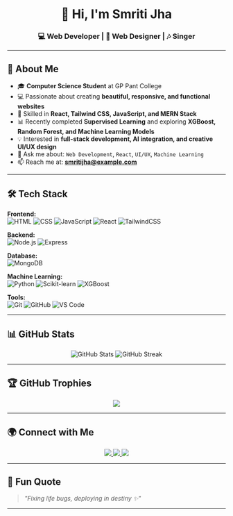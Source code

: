 <!-- Header -->
<h1 align="center">👋 Hi, I'm Smriti Jha</h1>
<h3 align="center">💻 Web Developer | 🎨 Web Designer | 🎶 Singer</h3>

---

## 🌟 About Me
- 🎓 **Computer Science Student** at GP Pant College  
- 💻 Passionate about creating **beautiful, responsive, and functional websites**  
- 🚀 Skilled in **React, Tailwind CSS, JavaScript, and MERN Stack**  
- 📊 Recently completed **Supervised Learning** and exploring **XGBoost, Random Forest, and Machine Learning Models**  
- 💡 Interested in **full-stack development, AI integration, and creative UI/UX design**  
- 💬 Ask me about: `Web Development`, `React`, `UI/UX`, `Machine Learning`  
- 📫 Reach me at: **[smritijha@example.com](mailto:smritijha@example.com)**  

---

## 🛠 Tech Stack

**Frontend:**  
![HTML](https://img.shields.io/badge/-HTML5-E34F26?style=flat&logo=html5&logoColor=white)
![CSS](https://img.shields.io/badge/-CSS3-1572B6?style=flat&logo=css3)
![JavaScript](https://img.shields.io/badge/-JavaScript-F7DF1E?style=flat&logo=javascript&logoColor=black)
![React](https://img.shields.io/badge/-React-61DAFB?style=flat&logo=react)
![TailwindCSS](https://img.shields.io/badge/-TailwindCSS-38B2AC?style=flat&logo=tailwind-css)

**Backend:**  
![Node.js](https://img.shields.io/badge/-Node.js-339933?style=flat&logo=node.js&logoColor=white)
![Express](https://img.shields.io/badge/-Express-000000?style=flat&logo=express)

**Database:**  
![MongoDB](https://img.shields.io/badge/-MongoDB-47A248?style=flat&logo=mongodb&logoColor=white)

**Machine Learning:**  
![Python](https://img.shields.io/badge/-Python-3776AB?style=flat&logo=python&logoColor=white)
![Scikit-learn](https://img.shields.io/badge/-Scikit--learn-F7931E?style=flat&logo=scikit-learn&logoColor=white)
![XGBoost](https://img.shields.io/badge/-XGBoost-FF6600?style=flat)

**Tools:**  
![Git](https://img.shields.io/badge/-Git-F05032?style=flat&logo=git&logoColor=white)
![GitHub](https://img.shields.io/badge/-GitHub-181717?style=flat&logo=github)
![VS Code](https://img.shields.io/badge/-VS%20Code-007ACC?style=flat&logo=visual-studio-code)

---

## 📊 GitHub Stats
<p align="center">
<img src="https://github-readme-stats.vercel.app/api?username=smritijha&show_icons=true&theme=tokyonight" alt="GitHub Stats" />
<img src="https://github-readme-streak-stats.herokuapp.com/?user=smritijha&theme=tokyonight" alt="GitHub Streak" />
</p>

---

## 🏆 GitHub Trophies
<p align="center">
  <img src="https://github-profile-trophy.vercel.app/?username=smritijha&theme=gruvbox&no-frame=true&row=1&column=6" />
</p>

---

## 🌍 Connect with Me
<p align="center">
<a href="https://linkedin.com/in/your-linkedin" target="_blank">
  <img src="https://img.shields.io/badge/-LinkedIn-blue?style=flat&logo=linkedin" />
</a>
<a href="https://instagram.com/your-instagram" target="_blank">
  <img src="https://img.shields.io/badge/-Instagram-E4405F?style=flat&logo=instagram&logoColor=white" />
</a>
<a href="mailto:smritijha@example.com">
  <img src="https://img.shields.io/badge/-Email-D14836?style=flat&logo=gmail&logoColor=white" />
</a>
</p>

---

## 💬 Fun Quote
> *"Fixing life bugs, deploying in destiny ✨"*

---
